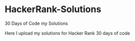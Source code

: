 # HackerRank-Solutions
30 Days of Code my Solutions

Here I upload my solutions for Hacker Rank 30 days of code
